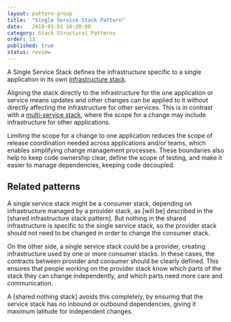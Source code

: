 ```yaml
---
layout: pattern-group
title:  "Single Service Stack Pattern"
date:   2019-01-01 16:20:00
category: Stack Structural Patterns
order: 13
published: true
status: review
---
```


A Single Service Stack defines the infrastructure specific to a single application in its own
[infrastructure stack](/patterns/core-stack/).

Aligning the stack directly to the infrastructure for the one application or service means updates and other changes can be applied to it without directly affecting the infrastructure for other services. This is in contrast with a [multi-service stack](multi-service-stack.html), where the scope for a change may include infrastructure for other applications.

Limiting the scope for a change to one application reduces the scope of release coordination needed across applications and/or teams, which enables simplifying change management processes. These boundaries also help to keep code ownership clear, define the scope of testing, and make it easier to manage dependencies, keeping code decoupled.


## Related patterns

A single service stack might be a consumer stack, depending on infrastructure managed by a provider stack, as [will be] described in the [shared infrastructure stack pattern]. But nothing in the shared infrastructure is specific to the single service stack, so the provider stack should not need to be changed in order to change the consumer stack.

On the other side, a single service stack could be a provider, creating infrastructure used by one or more consumer stacks. In these cases, the contracts between provider and consumer should be clearly defined. This ensures that people working on the provider stack know which parts of the stack they can change independently, and which parts need more care and communication.

A [shared nothing stack] avoids this completely, by ensuring that the service stack has no inbound or outbound dependencies, giving it maximum latitude for independent changes.

